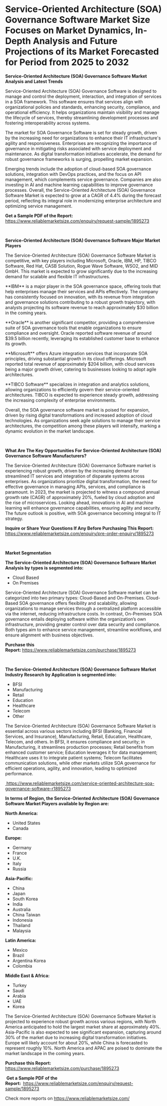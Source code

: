 <p><h1>Service-Oriented Architecture (SOA) Governance Software Market Size Focuses on Market Dynamics, In-Depth Analysis and Future Projections of its Market Forecasted for Period from 2025 to 2032</h1></p><p><strong>Service-Oriented Architecture (SOA) Governance Software Market Analysis and Latest Trends</strong></p>
<p><p>Service-Oriented Architecture (SOA) Governance Software is designed to manage and control the deployment, interaction, and integration of services in a SOA framework. This software ensures that services align with organizational policies and standards, enhancing security, compliance, and operational efficiency. It helps organizations maintain visibility and manage the lifecycle of services, thereby streamlining development processes and fostering interoperability across systems.</p><p>The market for SOA Governance Software is set for steady growth, driven by the increasing need for organizations to enhance their IT infrastructure's agility and responsiveness. Enterprises are recognizing the importance of governance in mitigating risks associated with service deployment and maintenance. As digital transformation initiatives accelerate, the demand for robust governance frameworks is surging, propelling market expansion.</p><p>Emerging trends include the adoption of cloud-based SOA governance solutions, integration with DevOps practices, and the focus on API management, which complements service governance. Companies are also investing in AI and machine learning capabilities to improve governance processes. Overall, the Service-Oriented Architecture (SOA) Governance Software Market is expected to grow at a CAGR of 4.4% during the forecast period, reflecting its integral role in modernizing enterprise architecture and optimizing service management.</p></p>
<p><strong>Get a Sample PDF of the Report:&nbsp;</strong> <a href="https://www.reliablemarketsize.com/enquiry/request-sample/1895273?utm_campaign=3072&utm_medium=2&utm_source=Github&utm_content=ia&utm_term=28032025&utm_id=service-oriented-architecture-soa-governance-software">https://www.reliablemarketsize.com/enquiry/request-sample/1895273</a></p>
<p>&nbsp;</p>
<p><strong>Service-Oriented Architecture (SOA) Governance Software Major Market Players</strong></p>
<p><p>The Service-Oriented Architecture (SOA) Governance Software Market is competitive, with key players including Microsoft, Oracle, IBM, HP, TIBCO Software, Red Hat, CASB Solution, Rogue Wave Software, WSO2, and MID GmbH. This market is expected to grow significantly due to the increasing demand for scalable and flexible IT infrastructures.</p><p>**IBM** is a major player in the SOA governance space, offering tools that help enterprises manage their services and APIs effectively. The company has consistently focused on innovation, with its revenue from integration and governance solutions contributing to a robust growth trajectory, with analysts projecting its software revenue to reach approximately $30 billion in the coming years.</p><p>**Oracle** is another significant competitor, providing a comprehensive suite of SOA governance tools that enable organizations to ensure compliance and oversight. Oracle reported software revenue of around $39.5 billion recently, leveraging its established customer base to enhance its growth.</p><p>**Microsoft** offers Azure integration services that incorporate SOA principles, driving substantial growth in its cloud offerings. Microsoft reported total revenue of approximately $204 billion, with cloud services being a major growth driver, catering to businesses looking to adopt agile architectures.</p><p>**TIBCO Software** specializes in integration and analytics solutions, allowing organizations to efficiently govern their service-oriented architectures. TIBCO is expected to experience steady growth, addressing the increasing complexity of enterprise environments.</p><p>Overall, the SOA governance software market is poised for expansion, driven by rising digital transformations and increased adoption of cloud technologies. As organizations seek agile solutions to manage their service architectures, the competition among these players will intensify, marking a dynamic evolution in the market landscape.</p></p>
<p>&nbsp;</p>
<p><strong>What Are The Key Opportunities For Service-Oriented Architecture (SOA) Governance Software Manufacturers?</strong></p>
<p><p>The Service-Oriented Architecture (SOA) Governance Software market is experiencing robust growth, driven by the increasing demand for streamlined IT services and integration of disparate systems across enterprises. As organizations prioritize digital transformation, the need for effective governance in managing APIs, services, and compliance is paramount. In 2023, the market is projected to witness a compound annual growth rate (CAGR) of approximately 20%, fueled by cloud adoption and the rise of microservices. Looking ahead, innovations in AI and machine learning will enhance governance capabilities, ensuring agility and security. The future outlook is positive, with SOA governance becoming integral to IT strategy.</p></p>
<p><strong>Inquire or Share Your Questions If Any Before Purchasing This Report:</strong> <a href="https://www.reliablemarketsize.com/enquiry/pre-order-enquiry/1895273?utm_campaign=3072&utm_medium=2&utm_source=Github&utm_content=ia&utm_term=28032025&utm_id=service-oriented-architecture-soa-governance-software">https://www.reliablemarketsize.com/enquiry/pre-order-enquiry/1895273</a></p>
<p>&nbsp;</p>
<p><strong>Market Segmentation</strong></p>
<p><strong>The Service-Oriented Architecture (SOA) Governance Software Market Analysis by types is segmented into:</strong></p>
<p><ul><li>Cloud Based</li><li>On Premises</li></ul></p>
<p><p>Service-Oriented Architecture (SOA) Governance Software market can be categorized into two primary types: Cloud-Based and On-Premises. Cloud-Based SOA governance offers flexibility and scalability, allowing organizations to manage services through a centralized platform accessible via the internet, reducing infrastructure costs. In contrast, On-Premises SOA governance entails deploying software within the organization’s own infrastructure, providing greater control over data security and compliance. Both types aim to enhance service management, streamline workflows, and ensure alignment with business objectives.</p></p>
<p><strong>Purchase this Report:&nbsp;</strong><a href="https://www.reliablemarketsize.com/purchase/1895273?utm_campaign=3072&utm_medium=2&utm_source=Github&utm_content=ia&utm_term=28032025&utm_id=service-oriented-architecture-soa-governance-software">https://www.reliablemarketsize.com/purchase/1895273</a></p>
<p>&nbsp;</p>
<p><strong>The Service-Oriented Architecture (SOA) Governance Software Market Industry Research by Application is segmented into:</strong></p>
<p><ul><li>BFSI</li><li>Manufacturing</li><li>Retail</li><li>Education</li><li>Healthcare</li><li>Telecom</li><li>Other</li></ul></p>
<p><p>The Service-Oriented Architecture (SOA) Governance Software Market is essential across various sectors including BFSI (Banking, Financial Services, and Insurance), Manufacturing, Retail, Education, Healthcare, Telecom, and others. In BFSI, it ensures compliance and security; in Manufacturing, it streamlines production processes; Retail benefits from enhanced customer service; Education leverages it for data management; Healthcare uses it to integrate patient systems; Telecom facilitates communication solutions, while other markets utilize SOA governance for efficient operations, agility, and innovation, leading to optimized performance.</p></p>
<p><a href="https://www.reliablemarketsize.com/service-oriented-architecture-soa-governance-software-r1895273?utm_campaign=3072&utm_medium=2&utm_source=Github&utm_content=ia&utm_term=28032025&utm_id=service-oriented-architecture-soa-governance-software">&nbsp;https://www.reliablemarketsize.com/service-oriented-architecture-soa-governance-software-r1895273</a></p>
<p><strong>In terms of Region, the Service-Oriented Architecture (SOA) Governance Software Market Players available by Region are:</strong></p>
<p>
    <p> <strong> North America: </strong>
        <ul>
            <li>United States</li>
            <li>Canada</li>
        </ul>
        </p> 
    <p> <strong> Europe: </strong>
        <ul>
            <li>Germany</li>
            <li>France</li>
            <li>U.K.</li>
            <li>Italy</li>
            <li>Russia</li>
        </ul>
        </p> 
    <p> <strong> Asia-Pacific: </strong>
        <ul>
            <li>China</li>
            <li>Japan</li>
            <li>South Korea</li>
            <li>India</li>
            <li>Australia</li>
            <li>China Taiwan</li>
            <li>Indonesia</li>
            <li>Thailand</li>
            <li>Malaysia</li>
        </ul>
        </p> 
    <p> <strong> Latin America: </strong>
        <ul>
            <li>Mexico</li>
            <li>Brazil</li>
            <li>Argentina Korea</li>
            <li>Colombia</li>
        </ul>
        </p> 
    <p> <strong> Middle East & Africa: </strong>
        <ul>
            <li>Turkey</li>
            <li>Saudi</li>
            <li>Arabia</li>
            <li>UAE</li>
            <li>Korea</li>
        </ul>
    </p>
    </p>
<p><p>The Service-Oriented Architecture (SOA) Governance Software Market is projected to experience robust growth across various regions, with North America anticipated to hold the largest market share at approximately 40%. Asia-Pacific is also expected to see significant expansion, capturing around 30% of the market due to increasing digital transformation initiatives. Europe will likely account for about 20%, while China is forecasted to represent roughly 10%. North America and APAC are poised to dominate the market landscape in the coming years.</p></p>
<p><strong>Purchase this Report: </strong><a href="https://www.reliablemarketsize.com/purchase/1895273?utm_campaign=3072&utm_medium=2&utm_source=Github&utm_content=ia&utm_term=28032025&utm_id=service-oriented-architecture-soa-governance-software">https://www.reliablemarketsize.com/purchase/1895273</a></p>
<p>&nbsp;<strong>Get a Sample PDF of the Report:&nbsp;&nbsp;</strong><a href="https://www.reliablemarketsize.com/enquiry/request-sample/1895273?utm_campaign=3072&utm_medium=2&utm_source=Github&utm_content=ia&utm_term=28032025&utm_id=service-oriented-architecture-soa-governance-software">https://www.reliablemarketsize.com/enquiry/request-sample/1895273</a></p>
<p><strong></strong></p>
<p>Check more reports on <a href="https://www.reliablemarketsize.com/?utm_campaign=3072&utm_medium=2&utm_source=Github&utm_content=ia&utm_term=28032025&utm_id=service-oriented-architecture-soa-governance-software">https://www.reliablemarketsize.com/</a></p>